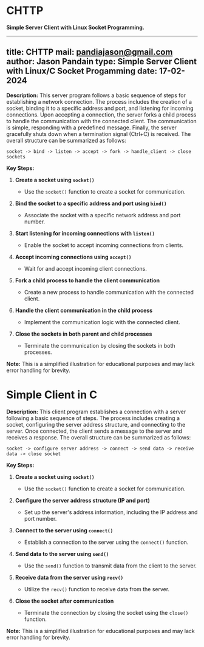 # CHTTP
**Simple Server Client with Linux Socket Programming.**

---
title: CHTTP
mail: pandiajason@gmail.com
author: Jason Pandain
type: Simple Server Client with Linux/C Socket Progamming
date: 17-02-2024
---


**Description:** This server program follows a basic sequence of steps for establishing a network connection. The process includes the creation of a socket, binding it to a specific address and port, and listening for incoming connections. Upon accepting a connection, the server forks a child process to handle the communication with the connected client. The communication is simple, responding with a predefined message. Finally, the server gracefully shuts down when a termination signal (Ctrl+C) is received. The overall structure can be summarized as follows:

```
socket -> bind -> listen -> accept -> fork -> handle_client -> close sockets
```

**Key Steps:**

1. **Create a socket using `socket()`**
   - Use the `socket()` function to create a socket for communication.

2. **Bind the socket to a specific address and port using `bind()`**
   - Associate the socket with a specific network address and port number.

3. **Start listening for incoming connections with `listen()`**
   - Enable the socket to accept incoming connections from clients.

4. **Accept incoming connections using `accept()`**
   - Wait for and accept incoming client connections.

5. **Fork a child process to handle the client communication**
   - Create a new process to handle communication with the connected client.

6. **Handle the client communication in the child process**
   - Implement the communication logic with the connected client.

7. **Close the sockets in both parent and child processes**
   - Terminate the communication by closing the sockets in both processes.

**Note:** This is a simplified illustration for educational purposes and may lack error handling for brevity.


# Simple Client in C

**Description:** This client program establishes a connection with a server following a basic sequence of steps. The process includes creating a socket, configuring the server address structure, and connecting to the server. Once connected, the client sends a message to the server and receives a response. The overall structure can be summarized as follows:

```
socket -> configure server address -> connect -> send data -> receive data -> close socket
```

**Key Steps:**

1. **Create a socket using `socket()`**
   - Use the `socket()` function to create a socket for communication.

2. **Configure the server address structure (IP and port)**
   - Set up the server's address information, including the IP address and port number.

3. **Connect to the server using `connect()`**
   - Establish a connection to the server using the `connect()` function.

4. **Send data to the server using `send()`**
   - Use the `send()` function to transmit data from the client to the server.

5. **Receive data from the server using `recv()`**
   - Utilize the `recv()` function to receive data from the server.

6. **Close the socket after communication**
   - Terminate the connection by closing the socket using the `close()` function.

**Note:** This is a simplified illustration for educational purposes and may lack error handling for brevity.


